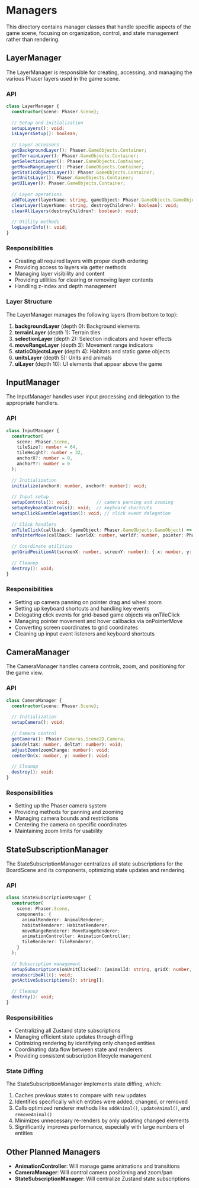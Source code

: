 # Managers

This directory contains manager classes that handle specific aspects of the game scene, focusing on organization, control, and state management rather than rendering.

## LayerManager

The LayerManager is responsible for creating, accessing, and managing the various Phaser layers used in the game scene.

### API

```typescript
class LayerManager {
  constructor(scene: Phaser.Scene);
  
  // Setup and initialization
  setupLayers(): void;
  isLayersSetup(): boolean;
  
  // Layer accessors
  getBackgroundLayer(): Phaser.GameObjects.Container;
  getTerrainLayer(): Phaser.GameObjects.Container;
  getSelectionLayer(): Phaser.GameObjects.Container;
  getMoveRangeLayer(): Phaser.GameObjects.Container;
  getStaticObjectsLayer(): Phaser.GameObjects.Container;
  getUnitsLayer(): Phaser.GameObjects.Container;
  getUILayer(): Phaser.GameObjects.Container;
  
  // Layer operations
  addToLayer(layerName: string, gameObject: Phaser.GameObjects.GameObject): void;
  clearLayer(layerName: string, destroyChildren?: boolean): void;
  clearAllLayers(destroyChildren?: boolean): void;
  
  // Utility methods
  logLayerInfo(): void;
}
```

### Responsibilities

- Creating all required layers with proper depth ordering
- Providing access to layers via getter methods
- Managing layer visibility and content
- Providing utilities for clearing or removing layer contents
- Handling z-index and depth management

### Layer Structure

The LayerManager manages the following layers (from bottom to top):

1. **backgroundLayer** (depth 0): Background elements
2. **terrainLayer** (depth 1): Terrain tiles
3. **selectionLayer** (depth 2): Selection indicators and hover effects
4. **moveRangeLayer** (depth 3): Movement range indicators
5. **staticObjectsLayer** (depth 4): Habitats and static game objects
6. **unitsLayer** (depth 5): Units and animals
7. **uiLayer** (depth 10): UI elements that appear above the game

## InputManager

The InputManager handles user input processing and delegation to the appropriate handlers.

### API

```typescript
class InputManager {
  constructor(
    scene: Phaser.Scene,
    tileSize?: number = 64,
    tileHeight?: number = 32,
    anchorX?: number = 0,
    anchorY?: number = 0
  );
  
  // Initialization
  initialize(anchorX: number, anchorY: number): void;
  
  // Input setup
  setupControls(): void;          // camera panning and zooming
  setupKeyboardControls(): void;  // keyboard shortcuts
  setupClickEventDelegation(): void; // click event delegation
  
  // Click handlers
  onTileClick(callback: (gameObject: Phaser.GameObjects.GameObject) => void): void;
  onPointerMove(callback: (worldX: number, worldY: number, pointer: Phaser.Input.Pointer) => void): void;
  
  // Coordinate utilities
  getGridPositionAt(screenX: number, screenY: number): { x: number, y: number } | null;
  
  // Cleanup
  destroy(): void;
}
```

### Responsibilities

- Setting up camera panning on pointer drag and wheel zoom
- Setting up keyboard shortcuts and handling key events
- Delegating click events for grid-based game objects via onTileClick
- Managing pointer movement and hover callbacks via onPointerMove
- Converting screen coordinates to grid coordinates
- Cleaning up input event listeners and keyboard shortcuts

## CameraManager

The CameraManager handles camera controls, zoom, and positioning for the game view.

### API

```typescript
class CameraManager {
  constructor(scene: Phaser.Scene);
  
  // Initialization
  setupCamera(): void;
  
  // Camera control
  getCamera(): Phaser.Cameras.Scene2D.Camera;
  pan(deltaX: number, deltaY: number): void;
  adjustZoom(zoomChange: number): void;
  centerOn(x: number, y: number): void;
  
  // Cleanup
  destroy(): void;
}
```

### Responsibilities

- Setting up the Phaser camera system
- Providing methods for panning and zooming
- Managing camera bounds and restrictions
- Centering the camera on specific coordinates
- Maintaining zoom limits for usability

## StateSubscriptionManager

The StateSubscriptionManager centralizes all state subscriptions for the BoardScene and its components, optimizing state updates and rendering.

### API

```typescript
class StateSubscriptionManager {
  constructor(
    scene: Phaser.Scene,
    components: {
      animalRenderer: AnimalRenderer;
      habitatRenderer: HabitatRenderer;
      moveRangeRenderer: MoveRangeRenderer;
      animationController: AnimationController;
      tileRenderer: TileRenderer;
    }
  );
  
  // Subscription management
  setupSubscriptions(onUnitClicked?: (animalId: string, gridX: number, gridY: number) => void): void;
  unsubscribeAll(): void;
  getActiveSubscriptions(): string[];
  
  // Cleanup
  destroy(): void;
}
```

### Responsibilities

- Centralizing all Zustand state subscriptions
- Managing efficient state updates through diffing
- Optimizing rendering by identifying only changed entities
- Coordinating data flow between state and renderers
- Providing consistent subscription lifecycle management

### State Diffing

The StateSubscriptionManager implements state diffing, which:

1. Caches previous states to compare with new updates
2. Identifies specifically which entities were added, changed, or removed
3. Calls optimized renderer methods like `addAnimal()`, `updateAnimal()`, and `removeAnimal()`
4. Minimizes unnecessary re-renders by only updating changed elements
5. Significantly improves performance, especially with large numbers of entities

## Other Planned Managers

- **AnimationController**: Will manage game animations and transitions
- **CameraManager**: Will control camera positioning and zoom/pan
- **StateSubscriptionManager**: Will centralize Zustand state subscriptions 